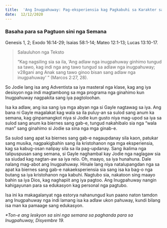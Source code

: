 ```yaml
---
title:  'Ang Inugpahuway: Pag-eksperiensia kag Pagkabuhi sa Karakter sang Dios'
date:  12/12/2020
---
```


### Basaha para sa Pagtuon sini nga Semana
Genesis 1, 2;  Exodo 16:14-29;  Isaias 58:1-14; Mateo 12:1-13;  Lucas 13:10-17.

> <p>Salauluhon nga Teksto</p>
>  “Kag nagsiling sia sa ila, ‘Ang adlaw nga inugpahuway ginhimo 	tungud sa tawo, kag indi nga ang tawo tungud sa adlaw nga inugpahuway; v28gani 	ang Anak sang tawo ginoo bisan sang adlaw nga inugpahuway’ ” (Marcos 2:27, 28).

So Jodie lang isa ang Adventista sa iya masteral nga klase, kag ang iya desisyon nga indi magtambong sa mga programa nga ginahimo kun Inugpahuway nagpakita sang iya pagtoloohan.

Isa ka adlaw, ang isa sang iya mga abyan nga si Gayle nagtawag sa iya.  Ang bana ni Gayle magalakat kag wala sa ila puluy-an sa sulod sang anum ka semana, kag ginpamangkot niya si Jodie kun gusto niya mag-upod sa iya sa sulod sang anum ka biernes sang gab-e, tungud nakahibalo sia nga “wala man” sang ginahimo si Jodie sa sina nga mga ginab-e.

Sa sulod sang apat ka biernes sang gab-e nagaupdanay sila kaon, patukar sang musika, nagpakigbahin sang ila kristohanon nga mga eksperiensia, kag sa kabug-osan nalipay sila sa ila pag-updanay.  Sang ikalima nga talipuspusan sang semana, si Gayle naghambal kay Jodie nga naglagaw sia sa siudad kag nagtan-aw sa iya relo. Oh, maayo, sa iya hunahuna. Dale nalang mag-abot ang Inugpahuway.  Hinale lang niya natalupangdan nga sa apat ka biernes sang gab-e nakaeksperiensia sia sang isa ka bag-o nga butang sa iya kristohanon nga kabuhi.  Nagtubo sia, nakatoon sing maayo bahin sa iya Dios, kag naghapiit ang iya pagtoo.  Ang Inugpahuway nangin kahigayunan para sa edukasyon kag personal nga pagtubo.

Isa ini ka makagalanyat nga estorya nahanungud kun paano naton tamdon ang Inugpahuway nga indi lamang isa ka adlaw ukon pahuway, kundi bilang isa man ka pamaage sang edukasyon.

_*Ton-e ang leskyon sa sini nga semana sa paghanda para sa Inugpahuway, Disyembre 19._